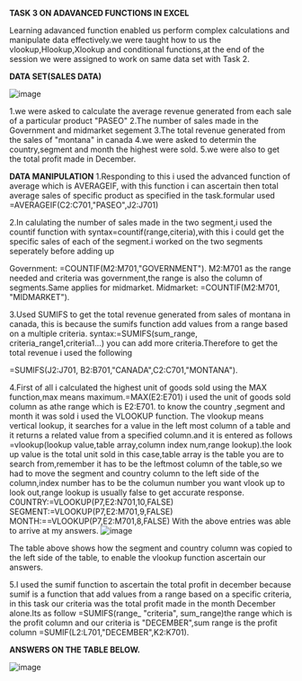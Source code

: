   **TASK 3 ON ADAVANCED FUNCTIONS IN EXCEL**
 
  Learning adavanced function enabled us perform complex calculations and manipulate data effectively.we were taught how to us the 
  vlookup,Hlookup,Xlookup and conditional functions,at the end of the session we were assigned to work on same data set with Task 2.

   **DATA SET(SALES DATA)**

![image](https://github.com/Maris27/TASK-3-3rd-cohort-Data-Analysis-Training-/assets/140453106/862f1fc0-9ba2-49dd-bdf3-da2bab33922f)
  
1.we were asked to calculate the average revenue generated from each sale of a particular product "PASEO"
2.The number of sales made in the Government and midmarket segement
3.The total revenue generated from the sales of "montana" in canada
4.we were asked to determin the country,segment and month the highest were sold.
5.we were also to get the total profit made in December.

**DATA MANIPULATION**
1.Responding to this i used the advanced function of average which is AVERAGEIF, with this function i can ascertain then total average sales of specific product as specified in the task.formular used =AVERAGEIF(C2:C701,"PASEO",J2:J701)

2.In calulating the number of sales made in the two segment,i used the countif function with syntax=countif(range,citeria),with this i could get the specific sales of each of the segment.i worked on the two segments seperately before adding up 

Government: =COUNTIF(M2:M701,"GOVERNMENT"). M2:M701 as the range needed and criteria was government,the range is also the column of segments.Same applies for midmarket.
Midmarket:  =COUNTIF(M2:M701, "MIDMARKET").

3.Used SUMIFS to get the total revenue generated from sales of montana in canada, this is because the sumifs function add values from a range based on a multiple criteria.
syntax:=SUMIFS(sum_range, criteria_range1,criteria1...) you can add more criteria.Therefore to get the total revenue i used the following 

=SUMIFS(J2:J701, B2:B701,"CANADA",C2:C701,"MONTANA").

4.First of all i calculated the highest unit of goods sold using the MAX function,max means maximum.=MAX(E2:E701) i used the unit of goods sold column as athe range which is E2:E701. 
to know the country ,segment and month it was sold i used the VLOOKUP function. The vlookup means vertical lookup, it searches for a value in the left most  column of a table and it returns a related value from a specified column.and it is entered as follows
=vlookup(lookup value,table array,column index num,range lookup).the look up value is the total unit sold in this case,table array is the table you are to search from,remember it has to be the leftmost column of the table,so we had to move the segment and country column to the left side of the column,index number has to be the columun number you want vlook up to look out,range lookup is usually false to get accurate response. 
C0UNTRY:=VLOOKUP(P7,E2:N701,10,FALSE)
SEGMENT:=VLOOKUP(P7,E2:M701,9,FALSE)
MONTH:==VLOOKUP(P7,E2:M701,8,FALSE)
With the above entries was able to arrive at my answers.
![image](https://github.com/Maris27/TASK-3-3rd-cohort-Data-Analysis-Training-/assets/140453106/636dca11-4039-46db-823f-d4760aef8a82)

The table above shows how the segment and country column was copied to the left side of the table, to enable the vlookup function ascertain our answers.

5.I used the sumif function to ascertain the total profit in december because sumif is a function that add values from a range based on a specific criteria, in this task our criteria was the total profit made in the month December alone.Its as follow
=SUMIFS(range_ "criteria", sum_range)the range which is the profit column and our criteria is "DECEMBER",sum range is the profit column
=SUMIF(L2:L701,"DECEMBER",K2:K701).

**ANSWERS ON THE TABLE BELOW.**

![image](https://github.com/Maris27/TASK-3-3rd-cohort-Data-Analysis-Training-/assets/140453106/cdd7a9cc-737b-4b04-9b00-65435a09e4f0)
